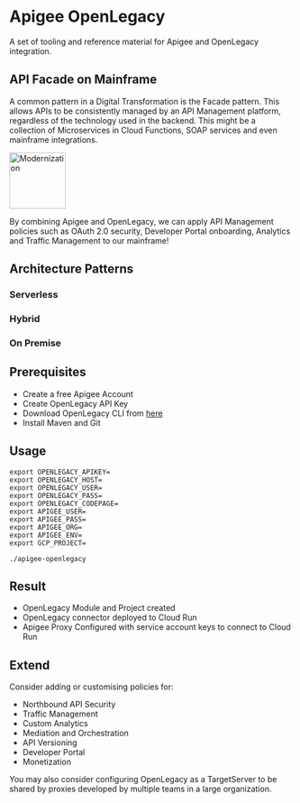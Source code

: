 # Apigee OpenLegacy

A set of tooling and reference material for Apigee and OpenLegacy integration.

## API Facade on Mainframe

A common pattern in a Digital Transformation is the Facade pattern. This allows APIs to be consistently managed
by an API Management platform, regardless of the technology used in the backend. This might be a collection of
Microservices in Cloud Functions, SOAP services and even mainframe integrations.

<img alt="Modernization" src="https://cloudx-bricks-prod-bucket.storage.googleapis.com/ae75bf0d3a5f305db7989c35f15d36839e46828ff0ff6bc93a0803df11001217.svg" width="100">

By combining Apigee and OpenLegacy, we can apply API Management policies such as OAuth 2.0 security, Developer Portal
onboarding, Analytics and Traffic Management to our mainframe!

## Architecture Patterns

### Serverless

<diagram of Managed Apigee with Cloud Functions and Service Accounts>

### Hybrid

<diagram of Apigee Hybrid with OpenLegacy in GKE>

### On Premise

<diagram of Apigee with OpenLegacy on premise with MTLS>

## Prerequisites

- Create a free Apigee Account
- Create OpenLegacy API Key 
- Download OpenLegacy CLI from [here]()
- Install Maven and Git

## Usage

```
export OPENLEGACY_APIKEY=
export OPENLEGACY_HOST=
export OPENLEGACY_USER=
export OPENLEGACY_PASS=
export OPENLEGACY_CODEPAGE=
export APIGEE_USER=
export APIGEE_PASS=
export APIGEE_ORG=
export APIGEE_ENV=
export GCP_PROJECT=

./apigee-openlegacy 

``` 
## Result

- OpenLegacy Module and Project created
- OpenLegacy connector deployed to Cloud Run
- Apigee Proxy Configured with service account keys to connect to Cloud Run

## Extend

Consider adding or customising policies for:
- Northbound API Security
- Traffic Management
- Custom Analytics
- Mediation and Orchestration
- API Versioning
- Developer Portal
- Monetization

You may also consider configuring OpenLegacy as a TargetServer to be shared by 
proxies developed by multiple teams in a large organization.

